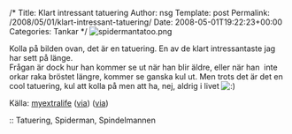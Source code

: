 /*
 Title: Klart intressant tatuering
 Author: nsg
 Template: post
 Permalink: /2008/05/01/klart-intressant-tatuering/
 Date: 2008-05-01T19:22:23+00:00
 Categories: Tankar
*/
![spidermantatoo.png][1]

Kolla på bilden ovan, det är en tatuering. En av de klart intressantaste jag har sett på länge.  
Frågan är dock hur han kommer se ut när han blir äldre, eller när han  inte orkar raka bröstet längre, kommer se ganska kul ut. Men trots det är det en cool tatuering, kul att kolla på men att ha, nej, aldrig i livet <img src="http://nsg.cc/wp-includes/images/smilies/icon_smile.gif" alt=":)" class="wp-smiley" /> 

Källa: [myextralife][2] ([via][3]) ([via][4])[  
][2]

:: Tatuering, Spiderman, Spindelmannen

<small></small>

 [1]: http://cdn.junkpile.se/2008/05/spidermantatoo.png
 [2]: http://www.myextralife.com/?p=8239
 [3]: http://www.geekologie.com/2008/04/wicked_spider_man_tattoo_lacks.php
 [4]: http://www.emptees.com/posts/1730-craziest-tatoo-i-ve-seen